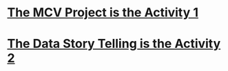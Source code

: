 # [The MCV Project is the Activity 1](https://github.com/Ismarkmyname/Projects/tree/master/MVC-Project-main)
# [The Data Story Telling is the Activity 2](https://github.com/Ismarkmyname/Projects/tree/master/Data_Story_Telling-master)
